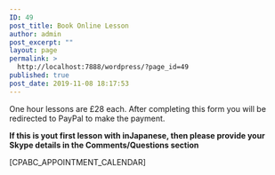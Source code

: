 ```yaml
---
ID: 49
post_title: Book Online Lesson
author: admin
post_excerpt: ""
layout: page
permalink: >
  http://localhost:7888/wordpress/?page_id=49
published: true
post_date: 2019-11-08 18:17:53
---
```

<!-- wp:paragraph -->
<p>One hour lessons are £28 each. After completing this form you will be redirected to PayPal to make the payment.</p>
<!-- /wp:paragraph -->

<!-- wp:paragraph -->
<p><strong>If this is yout first lesson with inJapanese, then please provide your Skype details in the Comments/Questions section</strong></p>
<!-- /wp:paragraph -->

<!-- wp:cpabc/form-shortcode -->
[CPABC_APPOINTMENT_CALENDAR]
<!-- /wp:cpabc/form-shortcode -->